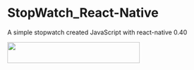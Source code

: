 # StopWatch_React-Native

A simple stopwatch created JavaScript with react-native 0.40

<img src="http://url.to/image.png" align="left" height="48" width="300" >
